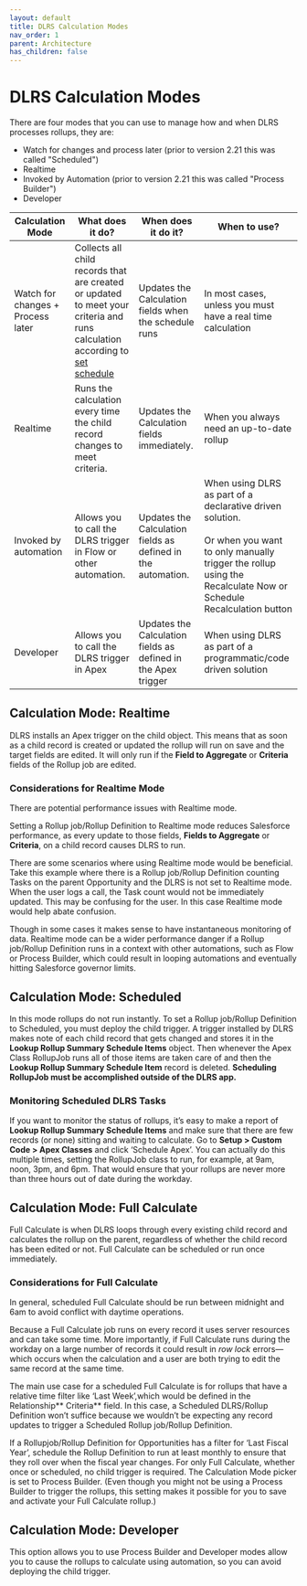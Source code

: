 ```yaml
---
layout: default
title: DLRS Calculation Modes
nav_order: 1
parent: Architecture
has_children: false
---
```


# DLRS Calculation Modes

There are four modes that you can use to manage how and when DLRS processes rollups, they are:
- Watch for changes and process later (prior to version 2.21 this was called "Scheduled")
- Realtime
- Invoked by Automation (prior to version 2.21 this was called "Process Builder")
- Developer

| Calculation Mode | What does it do? |  When does it do it? | When to use? | 
| ------------- | ------------- | ------------- | ------------- |
| Watch for changes + Process later | Collects all child records that are created or updated to meet your criteria and runs calculation according to [set schedule](https://sfdo-community-sprints.github.io/DLRS-Documentation/User%20Guide/scheduling_rollups_v2_21.html) | Updates the Calculation fields when the schedule runs |  In most cases, unless you must have a real time calculation | 
| Realtime |  Runs the calculation every time the child record changes to meet criteria. |  Updates the Calculation fields immediately. |  When you always need an up-to-date rollup | 
| Invoked by automation |  Allows you to call the DLRS trigger in Flow or other automation. |  Updates the Calculation fields as defined in the automation. | When using DLRS as part of a declarative driven solution. <br> <br> Or when you want to only manually trigger the rollup using the Recalculate Now or Schedule Recalculation button | 
| Developer |  Allows you to call the DLRS trigger in Apex |  Updates the Calculation fields as defined in the Apex trigger |  When using DLRS as part of a programmatic/code driven solution | 
 

## Calculation Mode: Realtime

DLRS installs an Apex trigger on the child object. This means that as soon as a child record is created or updated the rollup will run on save and the target fields are edited. It will only run if the **Field to Aggregate** or **Criteria** fields of the Rollup job are edited.

### Considerations for Realtime Mode

There are potential performance issues with Realtime mode.

Setting a Rollup job/Rollup Definition to Realtime mode reduces Salesforce performance, as every update to those fields, **Fields to Aggregate** or **Criteria**, on a child record causes DLRS to run.

There are some scenarios where using Realtime mode would be beneficial. Take this example where there is a Rollup job/Rollup Definition counting Tasks on the parent Opportunity and the DLRS is not set to Realtime mode. When the user logs a call, the Task count would not be immediately updated. This may be confusing for the user. In this case Realtime mode would help abate confusion.

Though in some cases it makes sense to have instantaneous monitoring of data. Realtime mode can be a wider performance danger if a Rollup job/Rollup Definition runs in a context with other automations, such as Flow or Process Builder, which could result in looping automations and eventually hitting Salesforce governor limits. 


## Calculation Mode: Scheduled 

In this mode rollups do not run instantly. To set a Rollup job/Rollup Definition to Scheduled, you must deploy the child trigger. A trigger installed by DLRS makes note of each child record that gets changed and stores it in the **Lookup Rollup Summary Schedule Items** object. Then whenever the Apex Class RollupJob runs all of those items are taken care of and then the **Lookup Rollup Summary Schedule Item** record is deleted. ****Scheduling RollupJob must be accomplished outside of the DLRS app.**** 

### Monitoring Scheduled DLRS Tasks

If you want to monitor the status of rollups, it’s easy to make a report of **Lookup Rollup Summary Schedule Items** and make sure that there are few records (or none) sitting and waiting to calculate. Go to **Setup > Custom Code > Apex Classes** and click ‘Schedule Apex’. You can actually do this multiple times, setting the RollupJob class to run, for example, at 9am, noon, 3pm, and 6pm. That would ensure that your rollups are never more than three hours out of date during the workday.


## Calculation Mode: Full Calculate

Full Calculate is when DLRS loops through every existing child record and calculates the rollup on the parent, regardless of whether the child record has been edited or not. Full Calculate can be scheduled or run once immediately.

### Considerations for Full Calculate

In general, scheduled Full Calculate should be run between midnight and 6am to avoid conflict with daytime operations.

Because a Full Calculate job runs on every record it uses server resources and can take some time. More importantly, if Full Calculate runs during the workday on a large number of records it could result in _row lock_ errors—which occurs when the calculation and a user are both trying to edit the same record at the same time. 

The main use case for a scheduled Full Calculate is for rollups that have a relative time filter like ‘Last Week’,which would be defined in the Relationship** Criteria** field. In this case, a Scheduled DLRS/Rollup Definition won’t suffice because we wouldn’t be expecting any record updates to  trigger a Scheduled Rollup job/Rollup Definition. 

If a Rollupjob/Rollup Definition for Opportunities has a filter for  ‘Last Fiscal Year’, schedule the Rollup Definition to run at least monthly to ensure that they roll over when the fiscal year changes. For only Full Calculate, whether once or scheduled, no child trigger is required. The Calculation Mode picker is set to Process Builder. (Even though you might not be using a Process Builder to trigger the rollups, this setting makes it possible for you to save and activate your Full Calculate rollup.)


## Calculation Mode: Developer

This option allows you to use Process Builder and Developer modes allow you to cause the rollups to calculate using automation, so you can avoid deploying the child trigger.
